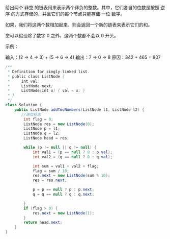 给出两个 非空 的链表用来表示两个非负的整数。其中，它们各自的位数是按照 逆序 的方式存储的，并且它们的每个节点只能存储 一位 数字。

如果，我们将这两个数相加起来，则会返回一个新的链表来表示它们的和。

您可以假设除了数字 0 之外，这两个数都不会以 0 开头。

示例：

输入：(2 -> 4 -> 3) + (5 -> 6 -> 4)
输出：7 -> 0 -> 8
原因：342 + 465 = 807


```java
/**
 * Definition for singly-linked list.
 * public class ListNode {
 *     int val;
 *     ListNode next;
 *     ListNode(int x) { val = x; }
 * }
 */
class Solution {
    public ListNode addTwoNumbers(ListNode l1, ListNode l2) {
       //进位标志
        int flag = 0;
        ListNode res = new ListNode(0);
        ListNode p = l1;
        ListNode q = l2;
        ListNode head = res;

        while (p != null || q != null) {
            int val1 = (p == null ? 0 : p.val);
            int val2 = (q == null ? 0 : q.val);

            int sum = val1 + val2 + flag;
            flag = sum / 10;
            res.next = new ListNode(sum % 10);
            res = res.next;

            p = p == null ? p : p.next;
            q = q == null ? q : q.next;

        }
        if (flag > 0) {
            res.next = new ListNode(1);
        }
        return head.next;
    }
}
```


